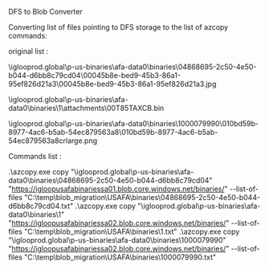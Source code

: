 DFS to Blob Converter 

Converting list of files  pointing to DFS storage to the list of azcopy commands:

original  list : 

\\iglooprod.global\p-us-binaries\afa-data0\binaries\04868695-2c50-4e50-b044-d6bb8c79cd04\00045b8e-bed9-45b3-86a1-95ef826d21a3\00045b8e-bed9-45b3-86a1-95ef826d21a3.jpg

\\iglooprod.global\p-us-binaries\afa-data0\binaries\1\attachments\00T85TAXCB.bin

\\iglooprod.global\p-us-binaries\afa-data0\binaries\1000079990\010bd59b-8977-4ac6-b5ab-54ec879563a8\010bd59b-8977-4ac6-b5ab-54ec879563a8crlarge.png


Commands list :

.\azcopy.exe copy "\\iglooprod.global\p-us-binaries\afa-data0\binaries\04868695-2c50-4e50-b044-d6bb8c79cd04\" "https://igloopusafabinariessa01.blob.core.windows.net/binaries/" --list-of-files "C:\temp\blob_migration\USAFA\binaries\04868695-2c50-4e50-b044-d6bb8c79cd04.txt"
.\azcopy.exe copy "\\iglooprod.global\p-us-binaries\afa-data0\binaries\1\" "https://igloopusafabinariessa02.blob.core.windows.net/binaries/" --list-of-files "C:\temp\blob_migration\USAFA\binaries\1.txt"
.\azcopy.exe copy "\\iglooprod.global\p-us-binaries\afa-data0\binaries\1000079990\" "https://igloopusafabinariessa02.blob.core.windows.net/binaries/" --list-of-files "C:\temp\blob_migration\USAFA\binaries\1000079990.txt"

